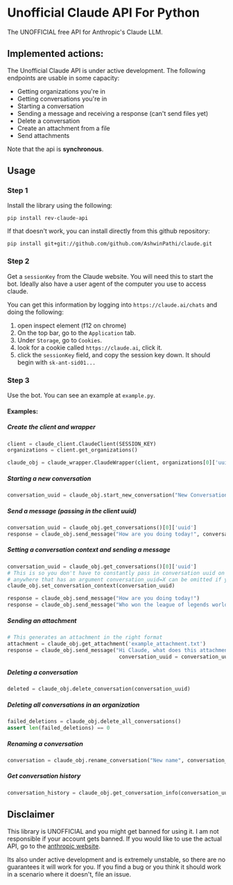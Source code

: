 # Unofficial Claude API For Python

The UNOFFICIAL free API for Anthropic's Claude LLM.

## Implemented actions:
The Unofficial Claude API is under active development. The following endpoints are usable in some capacity:

- Getting organizations you're in
- Getting conversations you're in
- Starting a conversation
- Sending a message and receiving a response (can't send files yet)
- Delete a conversation
- Create an attachment from a file
- Send attachments

Note that the api is __**synchronous**__.


## Usage

### Step 1
Install the library using the following:
```
pip install rev-claude-api
```

If that doesn't work, you can install directly from this github repository:

```
pip install git+git://github.com/github.com/AshwinPathi/claude.git
```

### Step 2
Get a `sessionKey` from the Claude website. You will need this to start the bot. Ideally also have a user agent of the computer you use to access claude.

You can get this information by logging into `https://claude.ai/chats` and doing the following:

1. open inspect element (f12 on chrome)
2. On the top bar, go to the `Application` tab.
3. Under `Storage`, go to `Cookies`.
4. look for a cookie called `https://claude.ai`, click it.
5. click the `sessionKey` field, and copy the session key down. It should begin with `sk-ant-sid01...`


### Step 3
Use the bot. You can see an example at `example.py`.

#### Examples:

##### Create the client and wrapper
```py
client = claude_client.ClaudeClient(SESSION_KEY)
organizations = client.get_organizations()

claude_obj = claude_wrapper.ClaudeWrapper(client, organizations[0]['uuid'])
```

##### Starting a new conversation
```py
conversation_uuid = claude_obj.start_new_conversation("New Conversation", "Hi Claude!")
```

##### Send a message (passing in the client uuid)
```py
conversation_uuid = claude_obj.get_conversations()[0]['uuid']
response = claude_obj.send_message("How are you doing today!", conversation_uuid=conversation_uuid)
```

##### Setting a conversation context and sending a message
```py
conversation_uuid = claude_obj.get_conversations()[0]['uuid']
# This is so you don't have to constantly pass in conversation uuid on every call that requires it.
# anywhere that has an argument conversation_uuid=X can be omitted if you set the conversation context.
claude_obj.set_conversation_context(conversation_uuid)

response = claude_obj.send_message("How are you doing today!")
response = claude_obj.send_message("Who won the league of legends worlds 2022 finals?")
```

##### Sending an attachment
```py
# This generates an attachment in the right format
attachment = claude_obj.get_attachment('example_attachment.txt')
response = claude_obj.send_message("Hi Claude, what does this attachment say?", attachments=[attachment],
                                    conversation_uuid = conversation_uuid)
```

##### Deleting a conversation
```py
deleted = claude_obj.delete_conversation(conversation_uuid)
```

##### Deleting all conversations in an organization
```py
failed_deletions = claude_obj.delete_all_conversations()
assert len(failed_deletions) == 0
```

##### Renaming a conversation
```py
conversation = claude_obj.rename_conversation("New name", conversation_uuid = conversation_uuid)
```

##### Get conversation history
```py
conversation_history = claude_obj.get_conversation_info(conversation_uuid = conversation_uuid)
```


## Disclaimer
This library is UNOFFICIAL and you might get banned for using it. I am not responsible if your account gets banned. If you would like to use the actual API, go to the [anthropic website](https://docs.anthropic.com/claude/docs).

Its also under active development and is extremely unstable, so there are no guarantees it will work for you. If you find a bug or you think it should work in a scenario where it doesn't, file an issue.

